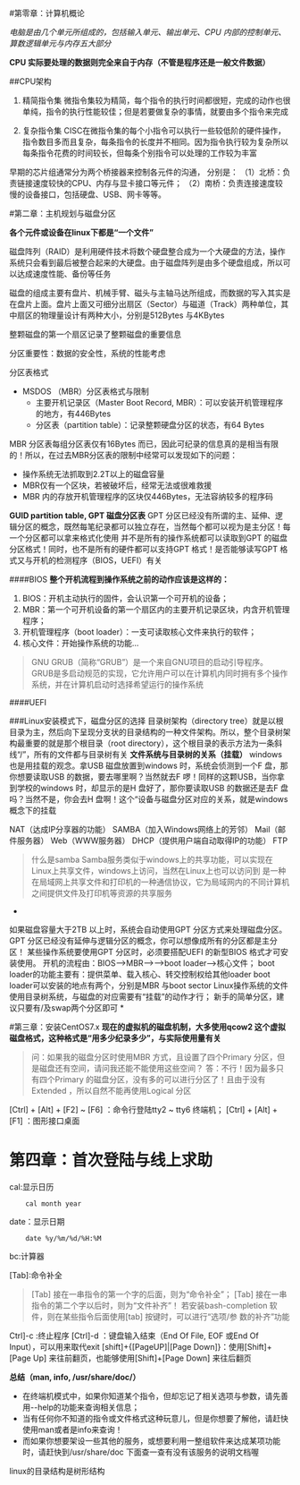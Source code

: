 #第零章：计算机概论

*电脑是由几个单元所组成的，包括输入单元、输出单元、CPU 内部的控制单元、算数逻辑单元与内存五大部分*

**CPU 实际要处理的数据则完全来自于内存（不管是程序还是一般文件数据）**

##CPU架构

1.	精简指令集
	微指令集较为精简，每个指令的执行时间都很短，完成的动作也很单纯，指令的执行性能较佳；但是若要做复杂的事情，就要由多个指令来完成

2.	复杂指令集
	CISC在微指令集的每个小指令可以执行一些较低阶的硬件操作，指令数目多而且复杂，每条指令的长度并不相同。因为指令执行较为复杂所以每条指令花费的时间较长，但每条个别指令可以处理的工作较为丰富

早期的芯片组通常分为两个桥接器来控制各元件的沟通，
分别是：
（1）北桥：负责链接速度较快的CPU、内存与显卡接口等元件；
（2）南桥：负责连接速度较慢的设备接口，包括硬盘、USB、网卡等等。

#第二章：主机规划与磁盘分区

**各个元件或设备在linux下都是“一个文件”**

磁盘阵列（RAID）是利用硬件技术将数个硬盘整合成为一个大硬盘的方法，操作系统只会看到最后被整合起来的大硬盘。由于磁盘阵列是由多个硬盘组成，所以可以达成速度性能、备份等任务

磁盘的组成主要有盘片、机械手臂、磁头与主轴马达所组成，而数据的写入其实是在盘片上面。盘片上面又可细分出扇区（Sector）与磁道（Track）两种单位，其中扇区的物理量设计有两种大小，分别是512Bytes 与4KBytes

整颗磁盘的第一个扇区记录了整颗磁盘的重要信息

分区重要性：数据的安全性，系统的性能考虑

分区表格式

*	MSDOS （MBR）分区表格式与限制
	*	主要开机记录区（Master Boot Record, MBR）：可以安装开机管理程序的地方，有446Bytes
	*	分区表（partition table）：记录整颗硬盘分区的状态，有64 Bytes

MBR 分区表每组分区表仅有16Bytes 而已，因此可纪录的信息真的是相当有限的！所以，在过去MBR分区表的限制中经常可以发现如下的问题：

*	操作系统无法抓取到2.2T以上的磁盘容量
*	MBR仅有一个区块，若被破坏后，经常无法或很难救援
*	MBR 内的存放开机管理程序的区块仅446Bytes，无法容纳较多的程序码

**GUID partition table, GPT 磁盘分区表**
GPT 分区已经没有所谓的主、延伸、逻辑分区的概念，既然每笔纪录都可以独立存在，当然每个都可以视为是主分区！每一个分区都可以拿来格式化使用
并不是所有的操作系统都可以读取到GPT 的磁盘分区格式！同时，也不是所有的硬件都可以支持GPT 格式！是否能够读写GPT 格式又与开机的检测程序（BIOS，UEFI）有关

####BIOS
**整个开机流程到操作系统之前的动作应该是这样的：**

1. BIOS：开机主动执行的固件，会认识第一个可开机的设备；
2. MBR：第一个可开机设备的第一个扇区内的主要开机记录区块，内含开机管理程序；
3. 开机管理程序（boot loader）：一支可读取核心文件来执行的软件；
4. 核心文件：开始操作系统的功能...

>GNU GRUB（简称“GRUB”）是一个来自GNU项目的启动引导程序。 GRUB是多启动规范的实现，它允许用户可以在计算机内同时拥有多个操作系统，并在计算机启动时选择希望运行的操作系统

####UEFI

###Linux安装模式下，磁盘分区的选择
目录树架构（directory tree）就是以根目录为主，然后向下呈现分支状的目录结构的一种文件架构。所以，整个目录树架构最重要的就是那个根目录（root directory），这个根目录的表示方法为一条斜线“/”，所有的文件都与目录树有关
**文件系统与目录树的关系（挂载）**
windows 也是用挂载的观念。拿USB 磁盘放置到windows 时，系统会侦测到一个F 盘，那你想要读取USB 的数据，要去哪里啊？当然就去F 啰！同样的这颗USB，当你拿到学校的windows 时，却显示的是H 盘好了，那你要读取USB 的数据还是去F 盘吗？当然不是，你会去H 盘啊！这个“设备与磁盘分区对应的关系，就是windows 概念下的挂载

NAT（达成IP分享器的功能）
SAMBA（加入Windows网络上的芳邻）
Mail（邮件服务器）
Web（WWW服务器）
DHCP（提供用户端自动取得IP的功能）
FTP

> 什么是samba
Samba服务类似于windows上的共享功能，可以实现在Linux上共享文件，windows上访问，当然在Linux上也可以访问到
是一种在局域网上共享文件和打印机的一种通信协议，它为局域网内的不同计算机之间提供文件及打印机等资源的共享服务

*
如果磁盘容量大于2TB 以上时，系统会自动使用GPT 分区方式来处理磁盘分区。
GPT 分区已经没有延伸与逻辑分区的概念，你可以想像成所有的分区都是主分区！
某些操作系统要使用GPT 分区时，必须要搭配UEFI 的新型BIOS 格式才可安装使用。
开机的流程由：BIOS-->MBR-->-->boot loader-->核心文件；
boot loader的功能主要有：提供菜单、载入核心、转交控制权给其他loader
boot loader可以安装的地点有两个，分别是MBR 与boot sector
Linux操作系统的文件使用目录树系统，与磁盘的对应需要有“挂载”的动作才行；
新手的简单分区，建议只要有/及swap两个分区即可
*

#第三章：安装CentOS7.x
**现在的虚拟机的磁盘机制，大多使用qcow2 这个虚拟磁盘格式，这种格式是“用多少纪录多少”，与实际使用量有关**

>问：如果我的磁盘分区时使用MBR 方式，且设置了四个Primary 分区，但是磁盘还有空间，请问我还能不能使用这些空间？
答：不行！因为最多只有四个Primary 的磁盘分区，没有多的可以进行分区了！且由于没有Extended ，所以自然不能再使用Logical 分区

[Ctrl] + [Alt] + [F2] ~ [F6] ：命令行登陆tty2 ~ tty6 终端机；
[Ctrl] + [Alt] + [F1] ：图形接口桌面

# 第四章：首次登陆与线上求助
cal:显示日历
		
        cal month year
date：显示日期

		date %y/%m/%d/%H:%M
        
bc:计算器

\[Tab]:命令补全
>[Tab] 接在一串指令的第一个字的后面，则为“命令补全”；
[Tab] 接在一串指令的第二个字以后时，则为“文件补齐”！
若安装bash-completion 软件，则在某些指令后面使用[tab] 按键时，可以进行“选项/参
数的补齐”功能

Ctrl]-c :终止程序
[Ctrl]-d ：键盘输入结束（End Of File, EOF 或End Of Input），可以用来取代exit
[shift]+{[PageUP]|[Page Down]}：使用[Shift]+[Page Up] 来往前翻页，也能够使用[Shift]+[Page Down] 来往后翻页

**总结（man, info, /usr/share/doc/）**

*	在终端机模式中，如果你知道某个指令，但却忘记了相关选项与参数，请先善用--help的功能来查询相关信息；
*	当有任何你不知道的指令或文件格式这种玩意儿，但是你想要了解他，请赶快使用man或者是info来查询！
*	而如果你想要架设一些其他的服务，或想要利用一整组软件来达成某项功能时，请赶快到/usr/share/doc 下面查一查有没有该服务的说明文档喔
 
linux的目录结构是树形结构